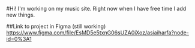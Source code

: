 #Hi! I'm working on my music site. Right now when I have free time I add new things.

##Link to project in Figma (still working) https://www.figma.com/file/EsMD5e5txnG06sUZA0iXoz/asiaiharfa?node-id=0%3A1
